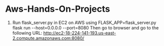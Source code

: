 # Aws-Hands-On-Projects
1. Run flask_server.py in EC2 on AWS using
FLASK_APP=flask_server.py flask run --host=0.0.0.0 --port=8080
Then go to browser and go to the following URL:
http://ec2-18-224-141-193.us-east-2.compute.amazonaws.com:8080/
